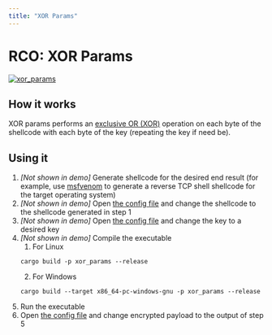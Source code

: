 ```yaml
---
title: "XOR Params"
---
```


# RCO: XOR Params

[![xor_params](https://user-images.githubusercontent.com/14863147/152621001-8de291e1-58dd-4f7e-9916-1846a65f1c83.gif)](https://raw.githubusercontent.com/kmanc/remote_code_oxidation/main/docs/assets/gifs/xor_params.gif)


## How it works

XOR params performs an [exclusive OR (XOR)](https://en.wikipedia.org/wiki/Exclusive_or) operation on each byte of the shellcode with each byte of the key (repeating the key if need be).


## Using it

1.  *[Not shown in demo]* Generate shellcode for the desired end result (for example, use [msfvenom](https://book.hacktricks.xyz/shells/shells/msfvenom) to generate a reverse TCP shell shellcode for the target operating system)
2.  *[Not shown in demo]* Open [the config file](https://github.com/kmanc/remote_code_oxidation/blob/master/rco_config/src/lib.rs) and change the shellcode to the shellcode generated in step 1
3.  *[Not shown in demo]* Open [the config file](https://github.com/kmanc/remote_code_oxidation/blob/master/rco_config/src/lib.rs) and change the key to a desired key
4.  *[Not shown in demo]* Compile the executable
    1.  For Linux
    ```commandline
    cargo build -p xor_params --release
    ```
    2.  For Windows
    ```commandline
    cargo build --target x86_64-pc-windows-gnu -p xor_params --release
    ```
5.  Run the executable
6.  Open [the config file](https://github.com/kmanc/remote_code_oxidation/blob/master/rco_config/src/lib.rs) and change encrypted payload to the output of step 5
